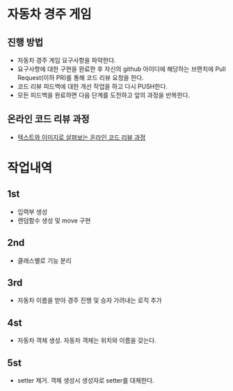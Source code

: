 # 자동차 경주 게임
## 진행 방법
* 자동차 경주 게임 요구사항을 파악한다.
* 요구사항에 대한 구현을 완료한 후 자신의 github 아이디에 해당하는 브랜치에 Pull Request(이하 PR)를 통해 코드 리뷰 요청을 한다.
* 코드 리뷰 피드백에 대한 개선 작업을 하고 다시 PUSH한다.
* 모든 피드백을 완료하면 다음 단계를 도전하고 앞의 과정을 반복한다.

## 온라인 코드 리뷰 과정
* [텍스트와 이미지로 살펴보는 온라인 코드 리뷰 과정](https://github.com/next-step/nextstep-docs/tree/master/codereview)

# 작업내역
## 1st
* 입력부 생성
* 랜덤함수 생성 및 move 구현

## 2nd
* 클래스별로 기능 분리

## 3rd
* 자동차 이름을 받아 경주 진행 및 승자 가려내는 로직 추가

## 4st
* 자동차 객체 생성. 자동차 객체는 위치와 이름을 갖는다.

## 5st
* setter 제거. 객체 생성시 생성자로 setter를 대체한다.